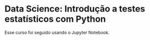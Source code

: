 # Data Science: Introdução a testes estatísticos com Python

Esse curso foi seguido usando o Jupyter Notebook.